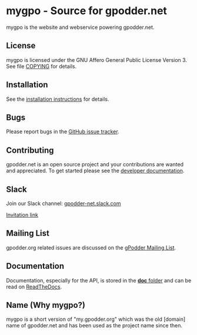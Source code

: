 mygpo - Source for gpodder.net
==============================

mygpo is the website and webservice powering gpodder.net.


License
-------
mygpo is licensed under the GNU Affero General Public License Version 3. See file [COPYING](COPYING) for details.


Installation
------------
See the [installation instructions](http://gpoddernet.readthedocs.io/en/latest/dev/installation.html) for details.


Bugs
----
Please report bugs in the [GitHub issue tracker](https://github.com/gpodder/mygpo/issues).


Contributing
------------
gpodder.net is an open source project and your contributions are wanted and appreciated.  To get started please see the [developer documentation](http://gpoddernet.readthedocs.io/en/latest/dev/index.html).

Slack
------------
Join our Slack channel: [gpodder-net.slack.com](https://gpodder-net.slack.com/)

[Invitation link](https://join.slack.com/t/gpodder-net/shared_invite/zt-aaiagl5i-uZeqVR8w1Yf_G~9rhktRfw)

Mailing List
------------
gpodder.org related issues are discussed on the [gPodder Mailing List](https://gpodder.github.io/docs/mailing-list.html).


Documentation
-------------
Documentation, especially for the API, is stored in the [**doc** folder](https://github.com/gpodder/mygpo/tree/master/doc) and can be read on [ReadTheDocs](http://gpoddernet.readthedocs.io/en/latest/index.html).


Name (Why mygpo?)
------------------
mygpo is a short version of "my.gpodder.org" which was the old [domain] name of gpodder.net and has been used as the project name since then.
